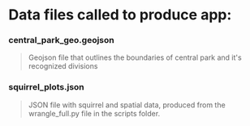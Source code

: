 # Data files called to produce app:

### central_park_geo.geojson

> Geojson file that outlines the boundaries of central park and it's recognized divisions

### squirrel_plots.json

> JSON file with squirrel and spatial data, produced from the wrangle_full.py file in the scripts folder.